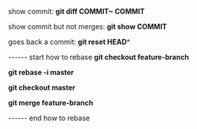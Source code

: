 show commit: **git diff COMMIT~ COMMIT**

show commit but not merges: **git show COMMIT**

goes back a commit: **git reset HEAD^**

------ start how to rebase
**git checkout feature-branch**

**git rebase -i master**

**git checkout master**

**git merge feature-branch**

------ end how to rebase
